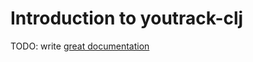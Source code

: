 # Introduction to youtrack-clj

TODO: write [great documentation](http://jacobian.org/writing/what-to-write/)
